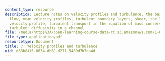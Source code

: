 ```yaml
---
content_type: resource
description: Lecture notes on velocity profiles and turbulence, the basics of turbulent
  flow, mean velocity profiles, turbulent boundary layers, shear, the logarithmic
  velocity profile, turbulent transport in the equation of mass conservation, and
  turbulent diffusivity in a channel.
file: /media/https%3A/open-learning-course-data-rc.s3.amazonaws.com/1-061-transport-processes-in-the-environment-fall-2008/d63b88158634db61d2715480d7b7da4d_turbulent.pdf
file_type: application/pdf
resourcetype: Document
title: 7. Velocity profiles and turbulence
uid: d63b8815-8634-db61-d271-5480d7b7da4d
---
```

